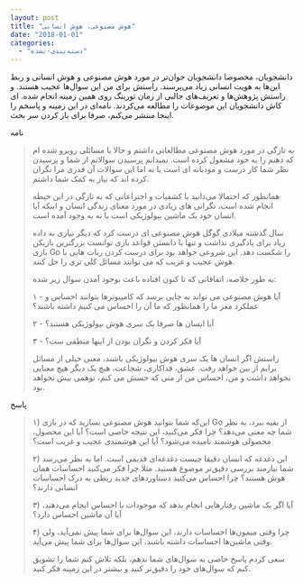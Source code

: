 ```yaml
---
layout: post
title: "هوش مصنوعی، هوش انسانی"
date: "2018-01-01"
categories: 
  - "دسته‌بندی-نشده"
---
```


دانشجویان، مخصوصا دانشجویان جوان‌تر در مورد هوش مصنوعی و هوش انسانی و ربط این‌ها به هویت انسانی زیاد می‌پرسند. راستش برای من این سوال‌ها عجیب هستند. و راستش پژوهش‌ها و تعریف‌های جالبی از زمان تورینگ روی همین زمینه انجام شده. ای کاش دانشجویان این موضوعات را مطالعه می‌کردند. نامه‌ای در این زمینه و پاسخم را اینجا منتشر می‌کنم، صرفا برای باز کردن سر بحث.

نامه

> به تازگی در مورد هوش مصنوعی مطالعاتی داشتم و حالا با مسائلی روبرو شده ام که ذهنم را به خود مشغول کرده است. نمیدانم پرسیدن سوالاتم از شما و پرسیدن نظر شما کار درست و مودبانه ای است یا نه اما این سوالات آن قدری مرا نگران کرده اند که نیاز به کمک شما داشتم.
> 
> همانطور که احتمالا می‌دانید با کشفیات و اختراعاتی که به تازگی در این حیطه انجام شده است، نگرانی های زیادی در مورد معنای زندگی انسان و اینکه آیا انسان خود یک ماشین بیولوژیکی است یا نه به وجود آمده است.
> 
> سال گذشته میلادی گوگل هوش مصنوعی ای درست کرد که دیگر نیازی به داده زیاد برای یادگیری نداشت و تنها با دانستن قواعد بازی توانست بزرگترین بازیکن بازی Go را شکست دهد. این شروعی خواهد بود برای درست کردن ربات هایی با هوش عجیب و غریب که می توانند مسائل کلی تری را حل کنند.
> 
> به طور خلاصه، اتفاقاتی که تا کنون افتاده باعث بوجود آمدن سوال زیر شده:
> 
> ۱ - آیا هوش مصنوعی می تواند به جایی برسد که کامپیوترها بتوانند احساس و عملکرد مغز ما را همانطور که ما آن را احساس می کنیم داشته باشند؟
> 
> ۲ - آیا انسان ها صرفا یک سری هوش بیولوژیکی هستند؟
> 
> ۳ - آیا فکر کردن و نگران بودن از اینها منطقی ست؟
> 
> راستش اگر انسان ها یک سری هوش بیولوژیکی باشند، معنی خیلی از مسائل برایم از بین خواهد رفت. عشق، فداکاری، شجاعت، هیچ یک دیگر هیچ معنایی نخواهد داشت و من، احساس من از منی که حسش می کنم، توهمی بیش نخواهد بود.

پاسخ

> ۱) این‌که شما بتوانید هوش مصنوعی بسازید که در بازی Go از بقیه ببرد، به نظر شما چه معنی می‌دهد؟ چرا فکر می‌کنید، این نتیجه خاصی است؟ آیا این محصول، محصولی هوشمند نامیده می‌شود؟ آیا این هوشمندی عجیب و غریب است؟
> 
> ۲) این دغدغه که انسان دقیقا چیست دغدغه‌ای قدیمی است. اما به نظر می‌رسد شما نیازمند بررسی دقیق‌تر موضوع هستید. مثلا چرا فکر می‌کنید احساسات همان هوش هستند؟ چرا احساس می‌کنید دستاوردهای جدید ربطی به درک احساسات انسانی دارند؟
> 
> ۳) آیا اگر یک ماشین رفتارهایی انجام بدهد که موجودات با احساس انجام می‌دهند، آیا آن ماشین احساس دارد؟
> 
> ۴) چرا وقتی میمون‌ها احساسات دارند، این سوال‌ها برای شما پیش نمی‌آید، ولی وقتی ماشین‌ها احساسات داشته باشند، این سوال‌ها برای شما پیش می‌آید.
> 
> سعی کردم پاسخ خاصی به سوال‌های شما ندهم، بلکه تلاش کنم شما را تشویق کنم که سوال‌های خود را دقیق‌تر کنید و بیشتر در این زمینه فکر کنید.
